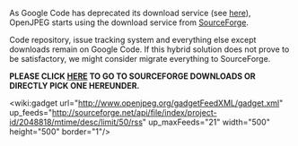 As Google Code has deprecated its download service (see [here](http://google-opensource.blogspot.be/2013/05/a-change-to-google-code-download-service.html)), OpenJPEG starts using the download service from [SourceForge](https://sourceforge.net/projects/openjpeg.mirror/files/).

Code repository, issue tracking system and everything else except downloads remain on Google Code. If this hybrid solution does not prove to be satisfactory, we might consider migrate everything to SourceForge.

**PLEASE CLICK [HERE](https://sourceforge.net/projects/openjpeg.mirror/files/) TO GO TO SOURCEFORGE DOWNLOADS OR DIRECTLY PICK ONE HEREUNDER.**

<wiki:gadget url="http://www.openjpeg.org/gadgetFeedXML/gadget.xml" up\_feeds="http://sourceforge.net/api/file/index/project-id/2048818/mtime/desc/limit/50/rss" up\_maxFeeds="21" width="500" height="500" border="1"/>